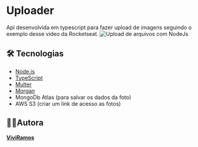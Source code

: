 # Uploader

Api desenvolvida em typescript para fazer upload de imagens seguindo o exemplo desse vídeo da Rocketseat.
![Upload de arquivos com NodeJs](https://www.youtube.com/watch?v=MkkbUfcZUZM)


## 🛠 Tecnologias

- [Node.js](https://nodejs.org/en/)
- [TypeScript](https://www.typescriptlang.org/)
- [Multer](https://github.com/expressjs/multer#readme)
- [Morgan](https://github.com/expressjs/morgan#readme)
- MongoDb Atlas (para salvar os dados da foto)
- AWS S3 (criar um link de acesso as fotos)

## 👩‍💻Autora

[**ViviRamos**](https://www.linkedin.com/in/viviane-ramos-luz/)

